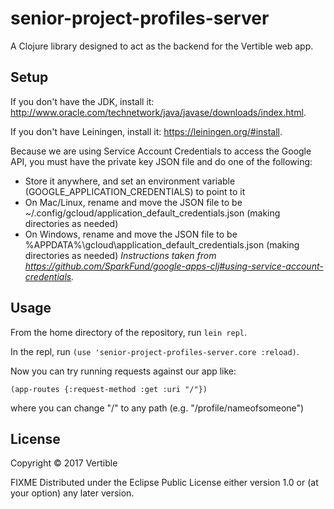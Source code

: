 # senior-project-profiles-server

A Clojure library designed to act as the backend for the Vertible web app.

## Setup

If you don't have the JDK, install it: http://www.oracle.com/technetwork/java/javase/downloads/index.html.

If you don't have Leiningen, install it: https://leiningen.org/#install.

Because we are using Service Account Credentials to access the Google API, you must have the private key JSON file and do one of the following:
 * Store it anywhere, and set an environment variable (GOOGLE\_APPLICATION\_CREDENTIALS) to point to it
 * On Mac/Linux, rename and move the JSON file to be ~/.config/gcloud/application\_default\_credentials.json (making directories as needed)
 * On Windows, rename and move the JSON file to be %APPDATA%\gcloud\application\_default\_credentials.json (making directories as needed)
 _Instructions taken from https://github.com/SparkFund/google-apps-clj#using-service-account-credentials._

## Usage

From the home directory of the repository, run ````lein repl````.

In the repl, run ````(use 'senior-project-profiles-server.core :reload)````.

Now you can try running requests against our app like:

````(app-routes {:request-method :get :uri "/"})````

where you can change "/" to any path (e.g. "/profile/nameofsomeone")

## License

Copyright © 2017 Vertible

FIXME
Distributed under the Eclipse Public License either version 1.0 or (at
your option) any later version.
